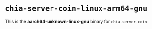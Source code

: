 # `chia-server-coin-linux-arm64-gnu`

This is the **aarch64-unknown-linux-gnu** binary for `chia-server-coin`
